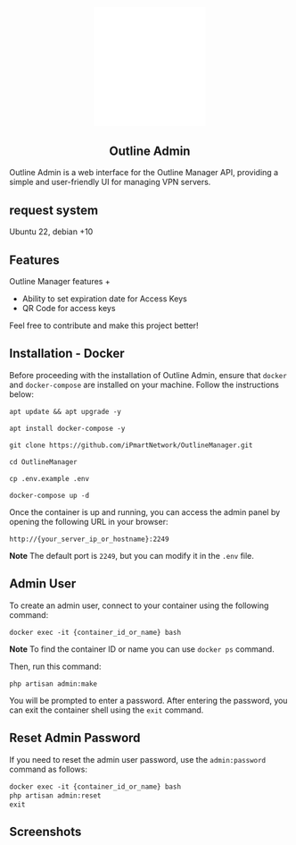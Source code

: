 <p align="center"> 
    <img src="extra/logo/logo.svg" width="200" alt="Outline Logo"> 
</p>

<h2 align="center">Outline Admin</h2>

Outline Admin is a web interface for the Outline Manager API, providing a simple and user-friendly UI for managing VPN servers.


## request system 

Ubuntu 22, debian +10

## Features

Outline Manager features +

-   Ability to set expiration date for Access Keys
-   QR Code for access keys

Feel free to contribute and make this project better!

## Installation - Docker

Before proceeding with the installation of Outline Admin, ensure that `docker` and `docker-compose` are installed on your machine. Follow the instructions below:

```
apt update && apt upgrade -y
```

```
apt install docker-compose -y
```

```
git clone https://github.com/iPmartNetwork/OutlineManager.git
```
```
cd OutlineManager
```
```
cp .env.example .env
```
```
docker-compose up -d
```

Once the container is up and running, you can access the admin panel by opening the following URL in your browser:

```
http://{your_server_ip_or_hostname}:2249
```

**Note** The default port is `2249`, but you can modify it in the `.env` file.

## Admin User

To create an admin user, connect to your container using the following command:

```
docker exec -it {container_id_or_name} bash
```

**Note** To find the container ID or name you can use `docker ps` command.

Then, run this command:

```
php artisan admin:make
```

You will be prompted to enter a password. After entering the password, you can exit the container shell using the `exit` command.

## Reset Admin Password

If you need to reset the admin user password, use the `admin:password` command as follows:

```
docker exec -it {container_id_or_name} bash
php artisan admin:reset
exit
```

## Screenshots


